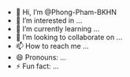 - 👋 Hi, I’m @Phong-Pham-BKHN
- 👀 I’m interested in ...
- 🌱 I’m currently learning ...
- 💞️ I’m looking to collaborate on ...
- 📫 How to reach me ...
- 😄 Pronouns: ...
- ⚡ Fun fact: ...

<!---
Phong-Pham-BKHN/Phong-Pham-BKHN is a ✨ special ✨ repository because its `README.md` (this file) appears on your GitHub profile.
You can click the Preview link to take a look at your changes.
--->
